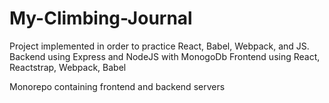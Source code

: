 # My-Climbing-Journal
Project implemented in order to practice React, Babel, Webpack, and JS. 
Backend using Express and NodeJS with MonogoDb
Frontend using React, Reactstrap, Webpack, Babel

Monorepo containing frontend and backend servers
